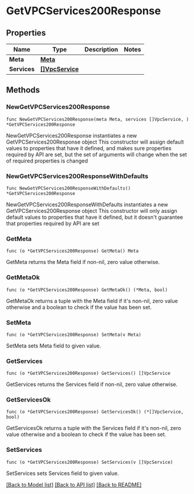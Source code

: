 # GetVPCServices200Response

## Properties

Name | Type | Description | Notes
------------ | ------------- | ------------- | -------------
**Meta** | [**Meta**](Meta.md) |  | 
**Services** | [**[]VpcService**](VpcService.md) |  | 

## Methods

### NewGetVPCServices200Response

`func NewGetVPCServices200Response(meta Meta, services []VpcService, ) *GetVPCServices200Response`

NewGetVPCServices200Response instantiates a new GetVPCServices200Response object
This constructor will assign default values to properties that have it defined,
and makes sure properties required by API are set, but the set of arguments
will change when the set of required properties is changed

### NewGetVPCServices200ResponseWithDefaults

`func NewGetVPCServices200ResponseWithDefaults() *GetVPCServices200Response`

NewGetVPCServices200ResponseWithDefaults instantiates a new GetVPCServices200Response object
This constructor will only assign default values to properties that have it defined,
but it doesn't guarantee that properties required by API are set

### GetMeta

`func (o *GetVPCServices200Response) GetMeta() Meta`

GetMeta returns the Meta field if non-nil, zero value otherwise.

### GetMetaOk

`func (o *GetVPCServices200Response) GetMetaOk() (*Meta, bool)`

GetMetaOk returns a tuple with the Meta field if it's non-nil, zero value otherwise
and a boolean to check if the value has been set.

### SetMeta

`func (o *GetVPCServices200Response) SetMeta(v Meta)`

SetMeta sets Meta field to given value.


### GetServices

`func (o *GetVPCServices200Response) GetServices() []VpcService`

GetServices returns the Services field if non-nil, zero value otherwise.

### GetServicesOk

`func (o *GetVPCServices200Response) GetServicesOk() (*[]VpcService, bool)`

GetServicesOk returns a tuple with the Services field if it's non-nil, zero value otherwise
and a boolean to check if the value has been set.

### SetServices

`func (o *GetVPCServices200Response) SetServices(v []VpcService)`

SetServices sets Services field to given value.



[[Back to Model list]](../README.md#documentation-for-models) [[Back to API list]](../README.md#documentation-for-api-endpoints) [[Back to README]](../README.md)


